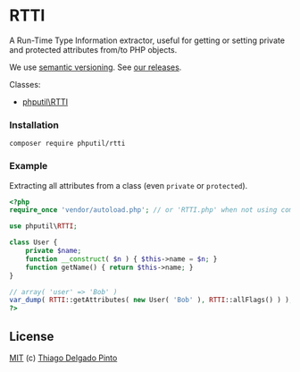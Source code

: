# RTTI

A Run-Time Type Information extractor, useful for getting or setting private and protected attributes from/to PHP objects.

We use [semantic versioning](http://semver.org/). See [our releases](https://github.com/thiagodp/rtti/releases).

Classes:

* [phputil\RTTI](https://github.com/thiagodp/rtti/blob/master/lib/RTTI.php)

### Installation

```command
composer require phputil/rtti
```

### Example

Extracting all attributes from a class (even `private` or `protected`).

```php
<?php
require_once 'vendor/autoload.php'; // or 'RTTI.php' when not using composer

use phputil\RTTI;

class User {
	private $name;
	function __construct( $n ) { $this->name = $n; }
	function getName() { return $this->name; }
}

// array( 'user' => 'Bob' )
var_dump( RTTI::getAttributes( new User( 'Bob' ), RTTI::allFlags() ) );
?>
```

## License

[MIT](https://choosealicense.com/licenses/mit/) (c) [Thiago Delgado Pinto](https://github.com/thiagodp)